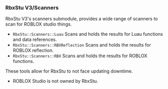 ### RbxStu V3/Scanners

RbxStu V3's scanners submodule, provides a wide range of scanners to scan for ROBLOX studio things.

- `RbxStu::Scanners::Luau` Scans and holds the results for Luau functions and data references.
- `RbxStu::Scanners::RBXReflection` Scans and holds the results for ROBLOX reflection.
- `RbxStu::Scanners::RBX` Scans and holds the results for ROBLOX functions.

These tools allow for RbxStu to not face updating downtime.

- ROBLOX Studio is not owned by RbxStu.